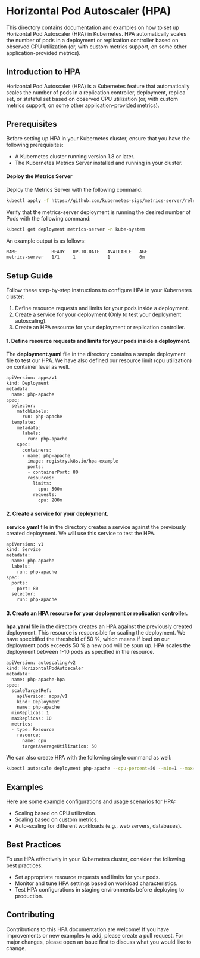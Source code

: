 # Horizontal Pod Autoscaler (HPA)

This directory contains documentation and examples on how to set up Horizontal Pod Autoscaler (HPA) in Kubernetes. HPA automatically scales the number of pods in a deployment or replication controller based on observed CPU utilization (or, with custom metrics support, on some other application-provided metrics).

## Introduction to HPA

Horizontal Pod Autoscaler (HPA) is a Kubernetes feature that automatically scales the number of pods in a replication controller, deployment, replica set, or stateful set based on observed CPU utilization (or, with custom metrics support, on some other application-provided metrics).

## Prerequisites

Before setting up HPA in your Kubernetes cluster, ensure that you have the following prerequisites:

- A Kubernetes cluster running version 1.8 or later.
- The Kubernetes Metrics Server installed and running in your cluster.

#### Deploy the Metrics Server

Deploy the Metrics Server with the following command:

```sh
kubectl apply -f https://github.com/kubernetes-sigs/metrics-server/releases/latest/download/components.yaml
```

Verify that the metrics-server deployment is running the desired number of Pods with the following command:
```sh
kubectl get deployment metrics-server -n kube-system
```
An example output is as follows:

```sh
NAME             READY   UP-TO-DATE   AVAILABLE   AGE
metrics-server   1/1     1            1           6m
```


## Setup Guide

Follow these step-by-step instructions to configure HPA in your Kubernetes cluster:

1. Define resource requests and limits for your pods inside a deployment.
2. Create a service for your deployment (Only to test your deployment autoscaling).
3. Create an HPA resource for your deployment or replication controller.

#### 1. Define resource requests and limits for your pods inside a deployment.
The **deployment.yaml** file in the directory contains a sample deployment file to test our HPA. We have also defined our resource limit (cpu utilization) on container level as well.   
```sh
apiVersion: apps/v1
kind: Deployment
metadata:
  name: php-apache
spec:
  selector:
    matchLabels:
      run: php-apache
  template:
    metadata:
      labels:
        run: php-apache
    spec:
      containers:
      - name: php-apache
        image: registry.k8s.io/hpa-example
        ports:
        - containerPort: 80
        resources:
          limits:
            cpu: 500m
          requests:
            cpu: 200m
```

#### 2. Create a service for your deployment.

**service.yaml** file in the directory creates a service against the previously created deployment. We will use this service to test the HPA. 
```sh
apiVersion: v1
kind: Service
metadata:
  name: php-apache
  labels:
    run: php-apache
spec:
  ports:
  - port: 80
  selector:
    run: php-apache
```

#### 3. Create an HPA resource for your deployment or replication controller.

**hpa.yaml** file in the directory creates an HPA against the previously created deployment. This resource is responsible for scaling the deployment. We have specidifed the threshold of 50 %, which means if load on our deployment pods exceeds 50 % a new pod will be spun up. HPA scales the deployment between 1-10 pods as specified in the resource.
```sh
apiVersion: autoscaling/v2
kind: HorizontalPodAutoscaler
metadata:
  name: php-apache-hpa
spec:
  scaleTargetRef:
    apiVersion: apps/v1
    kind: Deployment
    name: php-apache
  minReplicas: 1
  maxReplicas: 10
  metrics:
  - type: Resource
    resource:
      name: cpu
      targetAverageUtilization: 50
```

We can also create HPA with the following single command as well:
```sh
kubectl autoscale deployment php-apache --cpu-percent=50 --min=1 --max=10
```


## Examples

Here are some example configurations and usage scenarios for HPA:

- Scaling based on CPU utilization.
- Scaling based on custom metrics.
- Auto-scaling for different workloads (e.g., web servers, databases).

## Best Practices

To use HPA effectively in your Kubernetes cluster, consider the following best practices:

- Set appropriate resource requests and limits for your pods.
- Monitor and tune HPA settings based on workload characteristics.
- Test HPA configurations in staging environments before deploying to production.

## Contributing

Contributions to this HPA documentation are welcome! If you have improvements or new examples to add, please create a pull request. For major changes, please open an issue first to discuss what you would like to change.



